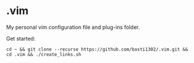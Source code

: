 .vim
====

My personal vim configuration file and plug-ins folder.

Get started:

```
cd ~ && git clone --recurse https://github.com/basti1302/.vim.git && cd .vim && ./create_links.sh
```
